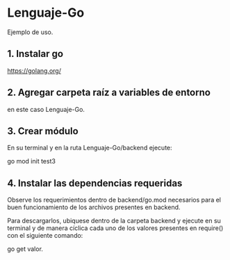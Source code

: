 # Lenguaje-Go
Ejemplo de uso.

## 1. Instalar go
  https://golang.org/

## 2. Agregar carpeta raíz a variables de entorno
  en este caso Lenguaje-Go.
  
## 3. Crear módulo 
  En su terminal y en la ruta Lenguaje-Go/backend
  ejecute:
  
  go mod init test3
  
## 4. Instalar las dependencias requeridas
  Observe los requerimientos dentro de backend/go.mod necesarios
  para el buen funcionamiento de los archivos presentes en backend.
  
  Para descargarlos, ubiquese dentro de la carpeta backend y ejecute
  en su terminal y de manera cíclica cada uno de los valores presentes
  en require() con el siguiente comando:
  
  go get valor.
  
  

